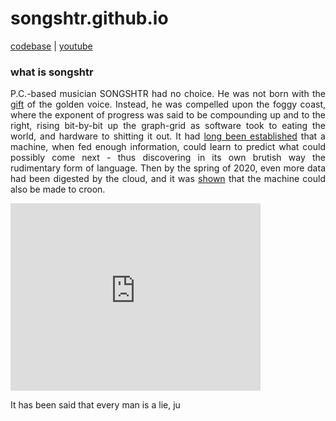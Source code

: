 # songshtr.github.io
<a href="https://github.com/songeater">codebase</a> | 
<a href= "https://www.youtube.com/channel/UCVRpMo19NwYKloFhnw6QzMg">youtube</a>

### what is songshtr

<p style="text-align: justify">P.C.-based musician SONGSHTR had no choice.  He was not born with the <a href= "https://www.lyricsfreak.com/l/leonard+cohen/tower+of+song_20082815.html">gift</a> of the golden voice.  Instead, he was compelled upon the foggy coast, where the exponent of progress was said to be compounding up and to the right, rising bit-by-bit up the graph-grid as software took to eating the world, and hardware to shitting it out.  It had <a href="https://karpathy.github.io/2015/05/21/rnn-effectiveness/">long been established</a> that a machine, when fed enough information, could learn to predict what could possibly come next - thus discovering in its own brutish way the rudimentary form of language.  Then by the spring of 2020, even more data had been digested by the cloud, and it was <a href="https://arxiv.org/abs/2005.00341">shown</a> that the machine could also be made to croon.</p>

<iframe width="400" height="300" src="https://www.youtube.com/embed/_lcCJzfXl50" title="YouTube video player" frameborder="0" allow="accelerometer; autoplay; clipboard-write; encrypted-media; gyroscope; picture-in-picture" allowfullscreen></iframe>

It has been said that every man is a lie, ju
